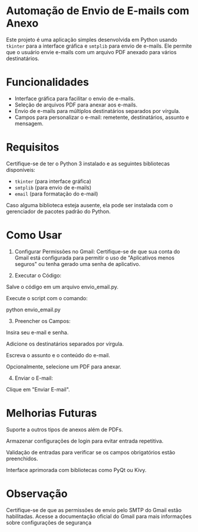 # Automação de Envio de E-mails com Anexo

Este projeto é uma aplicação simples desenvolvida em Python usando `tkinter` para a interface gráfica e `smtplib` para envio de e-mails. Ele permite que o usuário envie e-mails com um arquivo PDF anexado para vários destinatários.

# Funcionalidades

- Interface gráfica para facilitar o envio de e-mails.
- Seleção de arquivos PDF para anexar aos e-mails.
- Envio de e-mails para múltiplos destinatários separados por vírgula.
- Campos para personalizar o e-mail: remetente, destinatários, assunto e mensagem.

# Requisitos

Certifique-se de ter o Python 3 instalado e as seguintes bibliotecas disponíveis:

- `tkinter` (para interface gráfica)
- `smtplib` (para envio de e-mails)
- `email` (para formatação do e-mail)

Caso alguma biblioteca esteja ausente, ela pode ser instalada com o gerenciador de pacotes padrão do Python.

# Como Usar

1. Configurar Permissões no Gmail: Certifique-se de que sua conta do Gmail está configurada para permitir o uso de "Aplicativos menos seguros" ou tenha gerado uma senha de aplicativo.


2. Executar o Código:

Salve o código em um arquivo envio_email.py.

Execute o script com o comando:

python envio_email.py



3. Preencher os Campos:

Insira seu e-mail e senha.

Adicione os destinatários separados por vírgula.

Escreva o assunto e o conteúdo do e-mail.

Opcionalmente, selecione um PDF para anexar.



4. Enviar o E-mail:

Clique em "Enviar E-mail".




# Melhorias Futuras

Suporte a outros tipos de anexos além de PDFs.

Armazenar configurações de login para evitar entrada repetitiva.

Validação de entradas para verificar se os campos obrigatórios estão preenchidos.

Interface aprimorada com bibliotecas como PyQt ou Kivy.


# Observação

Certifique-se de que as permissões de envio pelo SMTP do Gmail estão habilitadas. Acesse a documentação oficial do Gmail para mais informações sobre configurações de segurança
